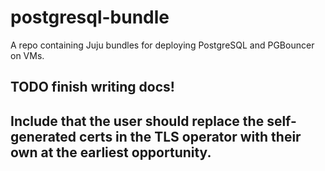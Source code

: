 # postgresql-bundle

A repo containing Juju bundles for deploying PostgreSQL and PGBouncer on VMs.

## TODO finish writing docs!

## Include that the user should replace the self-generated certs in the TLS operator with their own at the earliest opportunity.
